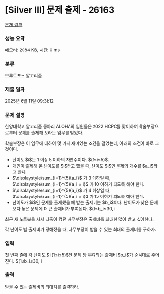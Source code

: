# [Silver III] 문제 출제 - 26163 

[문제 링크](https://www.acmicpc.net/problem/26163) 

### 성능 요약

메모리: 2084 KB, 시간: 0 ms

### 분류

브루트포스 알고리즘

### 제출 일자

2025년 6월 11일 09:31:12

### 문제 설명

<p>한양대학교 알고리즘 동아리 ​​​​​​ALOHA의 임원들은 2022 HCPC를 맞이하여 학술부장으로부터 문제를 출제해 오라는 임무를 받았다.</p>

<p>학술부장은 이 임무에 대하여 몇 가지 재미있는 조건을 걸었는데, 아래의 조건이 바로 그것이다.</p>

<ul>
	<li>난이도 $i$는 1 이상 5 이하의 자연수이다. $(1≤i≤5)$.</li>
	<li>개인이 출제해 온 난이도를 $i$라고 했을 때, 난이도 $i$인 문제의 개수를 $a_i$라고 한다.</li>
	<li>$\displaystyle\sum_{i=1}^{5}{a_i}$ 가 3 이하일 때, $\displaystyle\sum_{i=1}^{5}{a_i × i}$ 가 10 이하가 되도록 해야 한다.</li>
	<li>$\displaystyle\sum_{i=1}^{5}{a_i}$ 가 4 이상일 때, $\displaystyle\sum_{i=1}^{5}{a_i × i}$ 가 15 이하가 되도록 해야 한다.</li>
	<li>난이도가 $i$인 문제를 출제했을 때 받는 출제비는 $b_i$이다. 난이도가 낮은 문제보다 높은 문제에 더 큰 출제비가 부여된다. $(1≤b_i≤30,  i<j$이면 $b_i<b_j)$.</li>
</ul>

<p>최근 새 노트북을 사서 지출이 컸던 사무부장은 출제비를 최대한 많이 받고 싶어한다.</p>

<p>각 난이도 별 출제비가 정해졌을 때, 사무부장이 받을 수 있는 최대의 출제비를 구하자.</p>

### 입력 

 <p>첫 번째 줄에 각 난이도 $ i(1≤i≤5)$인 문제 당 부여되는 출제비 $b_i$<m:r>가 순서대로 주어진다. $(1≤b_i≤30,  i<j$이면 $b_i<b_j)$.</m:r></p>

### 출력 

 <p>받을 수 있는 출제비의 최대치를 출력하라.</p>

